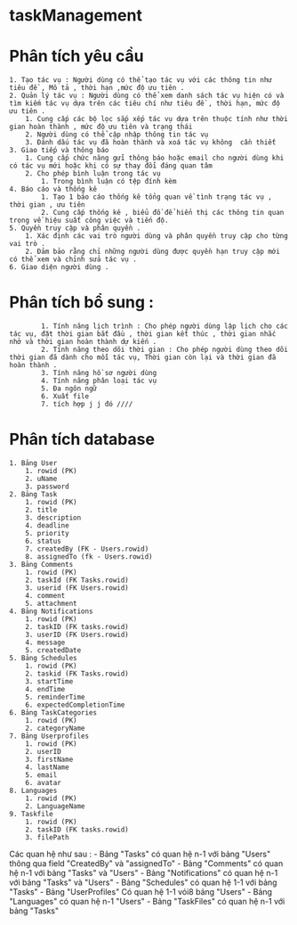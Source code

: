 # taskManagement
# Phân tích yêu cầu
	1. Tạo tác vụ : Người dùng có thể tạo tác vụ với các thông tin như tiêu đề , Mô tả , thời hạn ,mức độ ưu tiên .
	2. Quản lý tác vụ : Người dùng có thể xem danh sách tác vụ hiện có và tìm kiếm tác vụ dựa trên các tiêu chí như tiêu đề , thời hạn, mức độ ưu tiên .
		1. Cung cấp các bộ lọc sắp xếp tác vụ dựa trên thuộc tính như thời gian hoàn thành , mức độ ưu tiên và trạng thái 
		2. Người dùng có thể cập nhập thông tin tác vụ
		3. Đánh dấu tác vụ đã hoàn thành và xoá tác vụ không  cần thiết 
	3. Giao tiếp và thông báo 
		1. Cung cấp chức năng gửi thông báo hoặc email cho người dùng khi có tác vụ mới hoặc khi có sự thay đổi đáng quan tâm 
		2. Cho phép bình luận trong tác vụ
			1. Trong bình luận có tệp đính kèm 
	4. Báo cáo và thống kê
			1. Tạo 1 báo cáo thống kê tổng quan về tình trạng tác vụ , thời gian , ưu tiên 
			2. Cung cấp thống kê , biểu đồ để hiển thị các thông tin quan trọng về hiệu suất công việc và tiến độ.
	5. Quyền truy cập và phân quyền .
		1. Xác định các vai trò người dùng và phân quyền truy cập cho từng vai trò .
		2. Đảm bảo rằng chỉ những người dùng được quyền hạn truy cập mới có thể xem và chỉnh sửa tác vụ .
	6. Giao diện người dùng .
# Phân tích bổ sung :
			1. Tính năng lịch trình : Cho phép người dùng lập lịch cho các tác vụ, đặt thời gian bắt đầu , thời gian kết thúc , thời gian nhắc nhở và thời gian hoàn thành dự kiến .
			2. Tính năng theo dõi thời gian : Cho phép người dùng theo dõi thời gian đã dành cho mỗi tác vụ, Thời gian còn lại và thời gian đã hoàn thành .
			3. Tính năng hồ sơ người dùng
			4. Tính năng phân loại tác vụ
			5. Đa ngôn ngữ 
			6. Xuất file
			7. tích hợp j j đó ////
# Phân tích database 
	1. Bảng User 
		1. rowid (PK)
		2. uName 
		3. password
	2. Bảng Task
		1. rowid (PK)
		2. title
		3. description
		4. deadline
		5. priority
		6. status
		7. createdBy (FK - Users.rowid)
		8. assignedTo (fk - Users.rowid)
	3. Bảng Comments
		1. rowid (PK)
		2. taskId (FK Tasks.rowid)
		3. userid (FK Users.rowid)
		4. comment
		5. attachment
	4. Bảng Notifications
		1. rowid (PK)
		2. taskID (FK tasks.rowid)
		3. userID (FK Users.rowid)
		4. message
		5. createdDate
	5. Bảng Schedules
		1. rowid (PK)
		2. taskid (FK Tasks.rowid)
		3. startTime 
		4. endTime
		5. reminderTime
		6. expectedCompletionTime
	6. Bảng TaskCategories
		1. rowid (PK)
		2. categoryName
	7. Bảng Userprofiles
		1. rowid (PK)
		2. userID
		3. firstName
		4. lastName
		5. email
		6. avatar
	8. Languages
		1. rowid (PK)
		2. LanguageName
	9. Taskfile
		1. rowid (PK)
		2. taskID (FK tasks.rowid)
		3. filePath
Các quan hệ như sau :
	- Bảng "Tasks" có quan hệ n-1 với bảng "Users" thông qua field "CreatedBy" và "assignedTo"
	- Bảng "Comments" có quan hệ n-1 với bảng "Tasks" và "Users"
	- Bảng "Notifications" có quan hệ n-1 với bảng "Tasks" và "Users"
	- Bảng "Schedules" có quan hệ 1-1 với  bảng "Tasks"
	- Bảng "UserProfiles" Có quan hệ 1-1 vói8 bảng "Users"
	- Bảng "Languages" có quan hệ n-1 "Users"
	- Bảng "TaskFiles" có quan hệ n-1 với bảng "Tasks"

	
